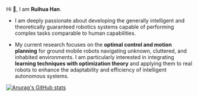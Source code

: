 Hi 👋, I am **Ruihua Han**. 

- I am deeply passionate about developing the generally intelligent and theoretically guaranteed robotics systems capable of performing complex tasks comparable to human capabilities. 

- My current research focuses on the **optimal control and motion planning** for ground mobile robots navigating unknown, cluttered, and inhabited environments. I am particularly interested in integrating **learning techniques with optimization theory** and applying them to real robots to enhance the adaptability and efficiency of intelligent autonomous systems. 
 

<!-- I am looking for the **postdoctoral  opportunity** in the robotics field.  -->

<!--I am seeking **postdoctoral opportunities** in the field of robotics. -->


<!-- [![Anurag's GitHub stats](https://github-readme-stats.vercel.app/api?username=hanruihua&hide=prs,contribs&show_icons=true&theme=buefy)](https://github.com/anuraghazra/github-readme-stats) -->

[![Anurag's GitHub stats](https://github-readme-stats.vercel.app/api?username=hanruihua&show_icons=true&theme=buefy)](https://github.com/anuraghazra/github-readme-stats)

<!--[![Top Langs](https://github-readme-stats.vercel.app/api/top-langs/?username=hanruihua&layout=compact)](https://github.com/anuraghazra/github-readme-stats)-->


